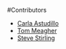 #Contributors

* [Carla Astudillo](https://twitter.com/carla_astudi)
* [Tom Meagher](https://twitter.com/ultracasual)
* [Steve Stirling](https://twitter.com/sstirling)
